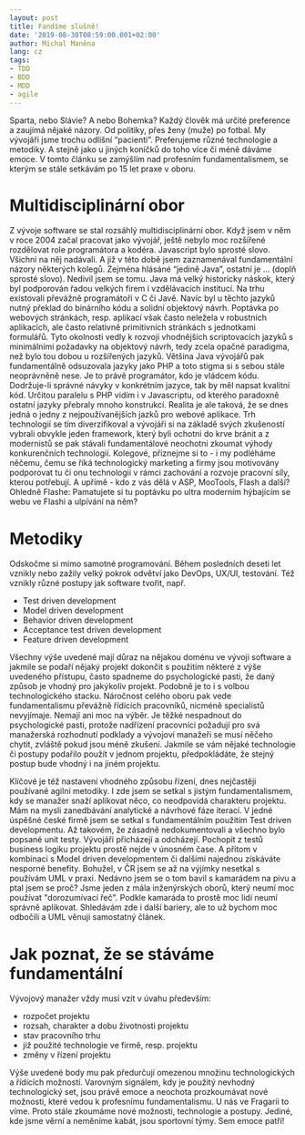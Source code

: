 ```yaml
---
layout: post
title: Fandíme slušně!
date: '2019-08-30T08:59:00.001+02:00'
author: Michal Maněna
lang: cz
tags:
- TDD
- BDD
- MDD
- agile
---
```


Sparta, nebo Slávie? A nebo Bohemka? Každý člověk má určité preference a zaujímá nějaké názory.
Od politiky, přes ženy (muže) po fotbal. My vývojáři jsme trochu odlišní “pacienti”. 
Preferujeme různé technologie a metodiky. A stejně jako u jiných koníčků do toho více či méně dáváme emoce. 
V tomto článku se zamýšlím nad profesním fundamentalismem, se kterým se stále setkávám po 15 let praxe v oboru.

# Multidisciplinární obor 

Z vývoje software se stal rozsáhlý multidisciplinární obor. Když jsem v něm v roce 2004 začal pracovat jako vývojář, ještě nebylo moc rozšířené rozdělovat role programátora a kodéra. 
Javascript bylo sprosté slovo. Všichni na něj nadávali. A již v této době jsem zaznamenával fundamentální názory některých kolegů. 
Zejména hlásáné “jedině Java”, ostatní je … (doplň sprosté slovo). Nedivil jsem se tomu. Java má velký historicky náskok, který byl podporován řadou velkých firem i vzdělávacích institucí. 
Na trhu existovali převážně programátoři v C či Javě. Navíc byl u těchto jazyků nutný překlad do binárního kódu a solidní objektový návrh. 
Poptávka po webových stránkách, resp. aplikací však často neležela v robustních aplikacích, ale často relativně primitivních stránkách s jednotkami formulářů. 
Tyto okolnosti vedly k rozvoji vhodnějších scriptovacích jazyků s minimálními požadavky na objektový návrh, tedy zcela opačné paradigma, než bylo tou dobou u rozšířených jazyků. 
Většina Java vývojářů pak fundamentálně odsuzovala jazyky jako PHP a toto stigma si s sebou stále neoprávněně nese. Je to právě programátor, kdo je vládcem kódu. Dodržuje-li správné návyky v konkrétním jazyce, tak by měl napsat kvalitní kód. 
Určitou paralelu s PHP vidím i v Javascriptu, od kterého paradoxně ostatní jazyky přebraly mnoho konstrukcí. 
Realita je ale taková, že se dnes jedná o jedny z nejpoužívanějších jazků pro webové aplikace. 
Trh technologií se tím diverzifikoval a vývojáři si na základě svých zkušeností vybrali obvykle jeden framework, který byli ochotni do krve bránit a z modernistů se pak stávali fundamentálové neochotni zkoumat výhody konkurenčních technologií. 
Kolegové, přiznejme si to - i my podléháme něčemu, čemu se říká technologický marketing a firmy jsou motivovány podporovat tu či onu technologii v rámci zachování a rozvoje pracovní síly, kterou potřebují. 
A upřímě - kdo z vás dělá v ASP, MooTools, Flash a další? Ohledně Flashe: 
Pamatujete si tu poptávku po ultra moderním hýbajícím se webu ve Flashi a ulpívání na něm?

# Metodiky

Odskočme si mimo samotné programování. Během posledních deseti let vznikly nebo zažily velký pokrok odvětví jako DevOps, UX/UI, testování. Též vznikly různé postupy jak software tvořit, např.
* Test driven development
* Model driven development
* Behavior driven development
* Acceptance test driven development
* Feature driven development

Všechny výše uvedené mají důraz na nějakou doménu ve vývoji software a jakmile se podaří nějaký projekt dokončit s použitím některé z výše uvedeného přístupu, často spadneme do psychologické pasti, že daný způsob je vhodný pro jakýkoliv projekt.
Podobně je to i s volbou technologického stacku.
Náročnost celého oboru pak vede fundamentalismu převážně řídících pracovníků, nicméně specialistů nevyjímaje. 
Nemají ani moc na výběr. Je těžké nespadnout do psychologické pasti, protože nadřízení pracovníci požadují pro svá manažerská rozhodnutí podklady a vývojoví manažeři se musí něčeho chytit, zvláště pokud jsou méně zkušení.
Jakmile se vám nějaké technologie či postupy podařilo použít v jednom projektu, předpokládáte, že stejný postup bude vhodný i na jiném projektu.

Klíčové je též nastavení vhodného způsobu řízení, dnes nejčastěji používané agilní metodiky. I zde jsem se setkal s jistým fundamentalismem, kdy se manažer snaží aplikovat něco, co neodpovídá charakteru projektu. 
Mám na mysli zanedbávání analytické a návrhové fáze iterací. V jedné úspěšné české firmě jsem se setkal s fundamentálním použitím Test driven developmentu.
Až takovém, že zásadně nedokumentovali a všechno bylo popsané unit testy. Vývojáři přicházejí a odcházejí. Pochopit z testů business logiku projektu prostě nejde v únosném čase. 
A přitom v kombinaci s Model driven developmentem či dalšími najednou získáváte nesporné benefity.
Bohužel, v ČR jsem se až na výjímky nesetkal s používám UML v praxi. Nedávno jsem se o tom bavil s kamarádem na pivu a ptal jsem se proč? Jsme jeden z mála inženýrských oborů, který neumí moc používat "dorozumívací řeč".
Podkle kamaráda to prostě moc lidí neumí správně aplikovat. Shledávám zde i další bariery, ale to už bychom moc odbočili a UML věnuji samostatný článek.

# Jak poznat, že se stáváme fundamentální

Vývojový manažer vždy musí vzít v úvahu především:
* rozpočet projektu
* rozsah, charakter a dobu životnosti projektu
* stav pracovního trhu
* již použité technologie ve firmě, resp. projektu
* změny v řízení projektu

Výše uvedené body mu pak předurčují omezenou množinu technologických a řídících možností.
Varovným signálem, kdy je použitý nevhodný technologický set, jsou právě emoce a neochota prozkoumávat nové možnosti, které vedou k profesnímu fundamentalismu.
U nás ve Fragarii to víme. Proto stále zkoumáme nové možnosti, technologie a postupy. Jediné, kde jsme věrní a neměníme kabát, jsou sportovní týmy. Sem emoce patří!






